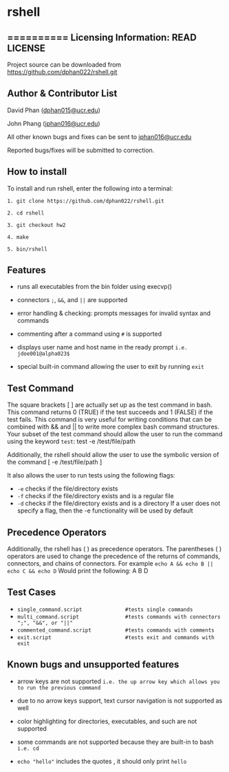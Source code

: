 # rshell
==========
Licensing Information: READ LICENSE
---
Project source can be downloaded from https://github.com/dphan022/rshell.git

Author & Contributor List
----
David Phan (dphan015@ucr.edu)

John Phang (jphan016@ucr.edu)

All other known bugs and fixes can be sent to jphan016@ucr.edu

Reported bugs/fixes will be submitted to correction.

## How to install
To install and run rshell, enter the following into a terminal: 

```
1. git clone https://github.com/dphan022/rshell.git

2. cd rshell

3. git checkout hw2

4. make

5. bin/rshell
```

## Features
* runs all executables from the bin folder using execvp()

* connectors ```;```, ```&&```, and ```||``` are supported 

* error handling & checking: prompts messages for invalid syntax and commands

* commenting after a command using ```#``` is supported

* displays user name and host name in the ready prompt ```i.e. jdoe001@alpha023$```

* special built-in command allowing the user to exit by running ```exit``` 

## Test Command
The square brackets [ ] are actually set up as the test command in bash. This command returns 0 (TRUE) if the test
succeeds and 1 (FALSE) if the test fails. This command is very useful for writing conditions that
can be combined with && and || to write more complex bash command structures.
Your subset of the test command should allow the user to run the command using the keyword ```test```:
test -e /test/file/path

Additionally, the rshell should allow the user to use the symbolic version of the command
[ -e /test/file/path ]

It also allows the user to run tests using the following flags:
* ```-e``` checks if the file/directory exists
* ```-f``` checks if the file/directory exists and is a regular file
* ```-d``` checks if the file/directory exists and is a directory
If a user does not specify a flag, then the -e functionality will be used by default

## Precedence Operators
Additionally, the rshell has ( ) as precedence operators. The parentheses ( ) operators are used to 
change the precedence of the returns of commands, connectors, and chains of connectors. 
For example ```echo A && echo B || echo C && echo D```
Would print the following:
A
B
D

## Test Cases
* ```single_command.script              #tests single commands```
* ```multi_command.script               #tests commands with connectors ";", "&&", or "||"```
* ```commented_command.script           #tests commands with comments``` 
* ```exit.script                        #tests exit and commands with exit```

## Known bugs and unsupported features
* arrow keys are not supported ```i.e. the up arrow key which allows you to run the previous command```

* due to no arrow keys support, text cursor navigation is not supported as well

* color highlighting for directories, executables, and such are not supported

* some commands are not supported because they are built-in to bash ```i.e. cd```

* ```echo "hello"``` includes the quotes , it should only print ```hello```
